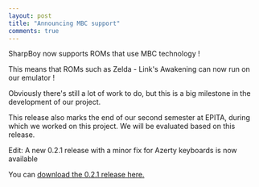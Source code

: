 ```yaml
---
layout: post
title: "Announcing MBC support"
comments: true
---
```


SharpBoy now supports ROMs that use MBC technology !

This means that ROMs such as Zelda - Link's Awakening can now run on our emulator !

Obviously there's still a lot of work to do, but this is a big milestone in the development
of our project.

This release also marks the end of our second semester at EPITA, during which
we worked on this project. We will be evaluated based on this release.

Edit: A new 0.2.1 release with a minor fix for Azerty keyboards is now available

You can [download the 0.2.1 release here.](https://github.com/s-society/sharpboy/releases/tag/v0.2.1)
